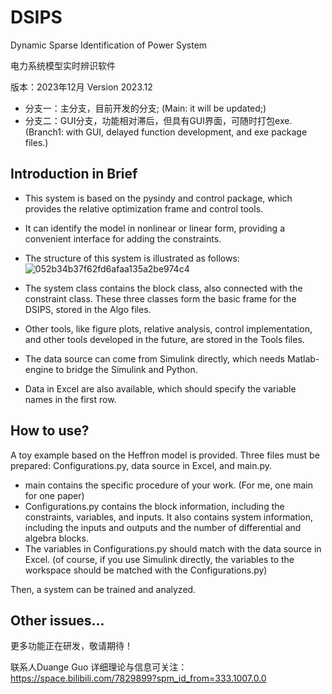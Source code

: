 # DSIPS
 Dynamic Sparse Identification of Power System
 
 电力系统模型实时辨识软件

版本：2023年12月
Version 2023.12

- 分支一：主分支，目前开发的分支; (Main: it will be updated;)
- 分支二：GUI分支，功能相对滞后，但具有GUI界面，可随时打包exe. (Branch1: with GUI, delayed function development, and exe package files.)

## Introduction in Brief
- This system is based on the pysindy and control package, which provides the relative optimization frame and control tools.
- It can identify the model in nonlinear or linear form, providing a convenient interface for adding the constraints.
- The structure of this system is illustrated as follows:
![052b34b37f62fd6afaa135a2be974c4](https://github.com/gdg1999/DSIPS/assets/148469282/e80288c7-ff1e-4a8d-a532-004d4183ed12)

- The system class contains the block class, also connected with the constraint class. These three classes form the basic frame for the DSIPS, stored in the Algo files.
- Other tools, like figure plots, relative analysis, control implementation, and other tools developed in the future, are stored in the Tools files.


- The data source can come from Simulink directly, which needs Matlab-engine to bridge the Simulink and Python.
- Data in Excel are also available, which should specify the variable names in the first row.

## How to use?
A toy example based on the Heffron model is provided. Three files must be prepared: Configurations.py, data source in Excel, and main.py.

- main contains the specific procedure of your work. (For me, one main for one paper)
- Configurations.py contains the block information, including the constraints, variables, and inputs. It also contains system information, including the inputs and outputs and the number of differential and algebra blocks.
- The variables in Configurations.py should match with the data source in Excel. (of course, if you use Simulink directly, the variables to the workspace should be matched with the Configurations.py)

Then, a system can be trained and analyzed. 

## Other issues...



更多功能正在研发，敬请期待！

联系人Duange Guo
详细理论与信息可关注：
https://space.bilibili.com/7829899?spm_id_from=333.1007.0.0





